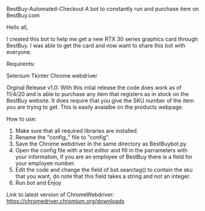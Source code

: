  BestBuy-Automated-Checkout
A bot to constantly run and purchase item on BestBuy.com


Hello all,

I created this bot to help me get a new RTX 30 series graphics card through BestBuy. I was able to get the card and now want to share this bot with everyone.

Requirents:

 Selenium 
 Tkinter
 Chrome webdriver
 
Orginal Release v1.0:
  With this intial release the code does work as of 11/4/20 and is able to purchase any item that registers as in stock on the BestBuy website. It does require that you give the SKU number of the item you are trying to get. This is easily avaialbe on the products webpage.
  
  
How to use:

1) Make sure that all required libraries are installed.
2) Rename the "config_" file to "config".
3) Save the Chrome webdriver in the same directory as BestBuybot.py
4) Open the config file with a text editor and fill in the parrameters with your information, if you are an employee of BestBuy there    is a field for your employee number.
5) Edit the code and change the field of bot.searctag() to contain the sku that you want, do note that this field takes a string and    not an integer. 
6) Run bot and Enjoy


Link to latest version of ChromeWebdriver:
https://chromedriver.chromium.org/downloads
